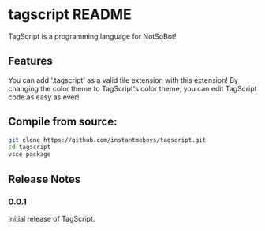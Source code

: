 # tagscript README

TagScript is a programming language for NotSoBot! 

## Features

You can add '.tagscript' as a valid file extension with this extension! By changing the color theme to TagScript's color theme, you can edit TagScript code as easy as ever!

## Compile from source:

```sh
git clone https://github.com/instantmeboys/tagscript.git
cd tagscript
vsce package
```

## Release Notes

### 0.0.1

Initial release of TagScript.
